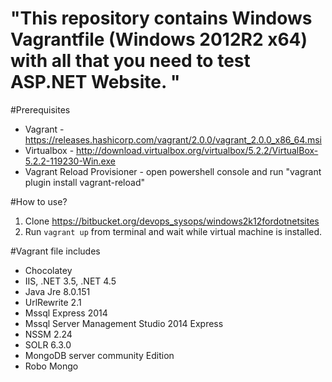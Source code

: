 "This repository contains Windows Vagrantfile (Windows 2012R2 x64) with all that you need to test ASP.NET Website. " 
=============================


#Prerequisites
* Vagrant - https://releases.hashicorp.com/vagrant/2.0.0/vagrant_2.0.0_x86_64.msi
* Virtualbox - http://download.virtualbox.org/virtualbox/5.2.2/VirtualBox-5.2.2-119230-Win.exe
* Vagrant Reload Provisioner - open powershell console and run "vagrant plugin install vagrant-reload"

#How to use?

1. Clone https://bitbucket.org/devops_sysops/windows2k12fordotnetsites
2. Run `vagrant up` from terminal and wait while virtual machine is installed.

#Vagrant file includes

* Chocolatey
* IIS, .NET 3.5, .NET 4.5
* Java Jre 8.0.151
* UrlRewrite 2.1
* Mssql Express 2014
* Mssql Server Management Studio 2014 Express
* NSSM 2.24
* SOLR 6.3.0
* MongoDB server community Edition
* Robo Mongo